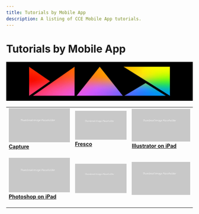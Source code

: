 ```yaml
---
title: Tutorials by Mobile App
description: A listing of CCE Mobile App tutorials.
---
```


# Tutorials by Mobile App

![Tutorial Hero Image](../assets/MAX.jpg)

<table>
<tr>
 <td>
    <a href="capture.md">
      <img alt="Capture" src="../assets/table_placeholder.png" />
    </a>
    <div>
    <a href="capture.md"><strong>Capture</strong></a>
    </div>
    <br>
  </td>
  <td>
    <a href="fresco.md">
      <img alt="Fresco" src="../assets/table_placeholder.png" />
    </a>
    <div>
    <a href="fresco.md"><strong>Fresco</strong></a>
    </div>
    <br>
  </td>
  <td>
    <a href="illustratoripad.md">
      <img alt="Illustrator on iPad" src="../assets/table_placeholder.png" />
    </a>
    <div>
    <a href="illustratoripad.md"><strong>Illustrator on iPad</strong></a>
    </div>
    <br>
  </td>
</tr>
<tr>
  <td>
    <a href="photoshopipad.md">
      <img alt="Photoshop on iPad" src="../assets/table_placeholder.png" />
    </a>
    <div>
    <a href="photoshopipad.md"><strong>Photoshop on iPad</strong></a>
    </div>
    <br>
  </td>
  <td>
    <img alt="Spacer" src="../assets/table_placeholder.png" />
    <div>
    <br>
  </td> 
  <td>
    <img alt="Spacer" src="../assets/table_placeholder.png" />
    <div>
    <br>
  </td> 
</tr>  
</table>
